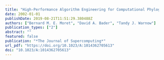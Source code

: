 ```yaml
---
title: "High-Performance Algorithm Engineering for Computational Phylogenetics"
date: 2002-01-01
publishDate: 2019-08-21T11:51:29.380488Z
authors: ["Bernard M. E. Moret", "David A. Bader", "Tandy J. Warnow"]
publication_types: ["2"]
abstract: ""
featured: false
publication: "*The Journal of Supercomputing*"
url_pdf: "https://doi.org/10.1023/A:1014362705613"
doi: "10.1023/A:1014362705613"
---
```


